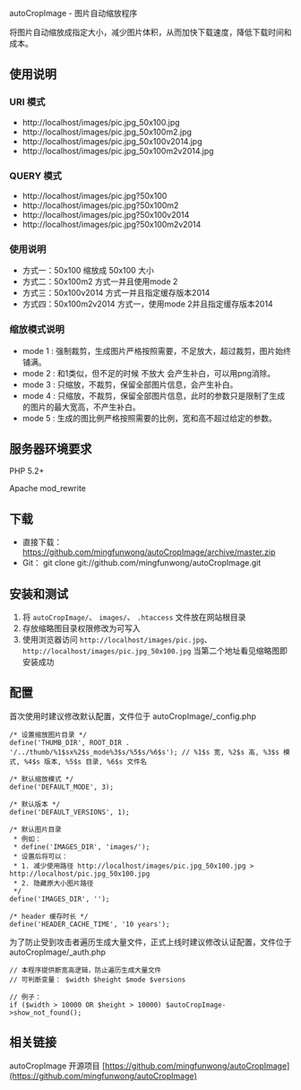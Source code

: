 autoCropImage - 图片自动缩放程序

将图片自动缩放成指定大小，减少图片体积，从而加快下载速度，降低下载时间和成本。

## 使用说明
### URI 模式
- http://localhost/images/pic.jpg_50x100.jpg
- http://localhost/images/pic.jpg_50x100m2.jpg
- http://localhost/images/pic.jpg_50x100v2014.jpg
- http://localhost/images/pic.jpg_50x100m2v2014.jpg

### QUERY 模式
- http://localhost/images/pic.jpg?50x100
- http://localhost/images/pic.jpg?50x100m2
- http://localhost/images/pic.jpg?50x100v2014
- http://localhost/images/pic.jpg?50x100m2v2014

### 使用说明
- 方式一：50x100 缩放成 50x100 大小
- 方式二：50x100m2 方式一并且使用mode 2
- 方式三：50x100v2014 方式一并且指定缓存版本2014
- 方式四：50x100m2v2014 方式一，使用mode 2并且指定缓存版本2014

### 缩放模式说明
- mode 1 : 强制裁剪，生成图片严格按照需要，不足放大，超过裁剪，图片始终铺满。
- mode 2 : 和1类似，但不足的时候 不放大 会产生补白，可以用png消除。
- mode 3 : 只缩放，不裁剪，保留全部图片信息，会产生补白。
- mode 4 : 只缩放，不裁剪，保留全部图片信息，此时的参数只是限制了生成的图片的最大宽高，不产生补白。
- mode 5 : 生成的图比例严格按照需要的比例，宽和高不超过给定的参数。

## 服务器环境要求

PHP 5.2+

Apache mod_rewrite

## 下载
- 直接下载： https://github.com/mingfunwong/autoCropImage/archive/master.zip
- Git： git clone git://github.com/mingfunwong/autoCropImage.git

## 安装和测试
1. 将 `autoCropImage/`、 `images/`、 `.htaccess` 文件放在网站根目录
2. 存放缩略图目录权限修改为可写入
3. 使用浏览器访问 `http://localhost/images/pic.jpg`、 `http://localhost/images/pic.jpg_50x100.jpg` 当第二个地址看见缩略图即安装成功

## 配置
首次使用时建议修改默认配置，文件位于 autoCropImage/_config.php

	/* 设置缩放图片目录 */
	define('THUMB_DIR', ROOT_DIR . '/../thumb/%1$sx%2$s_mode%3$s/%5$s/%6$s'); // %1$s 宽, %2$s 高, %3$s 模式, %4$s 版本, %5$s 目录, %6$s 文件名

	/* 默认缩放模式 */
	define('DEFAULT_MODE', 3);

	/* 默认版本 */
	define('DEFAULT_VERSIONS', 1);

	/* 默认图片目录
	 * 例如：
	 * define('IMAGES_DIR', 'images/');
	 * 设置后将可以：
	 * 1. 减少使用路径 http://localhost/images/pic.jpg_50x100.jpg > http://localhost/pic.jpg_50x100.jpg
	 * 2. 隐藏原大小图片路径
	 */
	define('IMAGES_DIR', '');

	/* header 缓存时长 */
	define('HEADER_CACHE_TIME', '10 years');


为了防止受到攻击者遍历生成大量文件，正式上线时建议修改认证配置，文件位于 autoCropImage/_auth.php

	// 本程序提供断宽高逻辑，防止遍历生成大量文件
	// 可判断变量： $width $height $mode $versions
	
	// 例子：
	if ($width > 10000 OR $height > 10000) $autoCropImage->show_not_found();

## 相关链接
autoCropImage 开源项目 [https://github.com/mingfunwong/autoCropImage](https://github.com/mingfunwong/autoCropImage)
